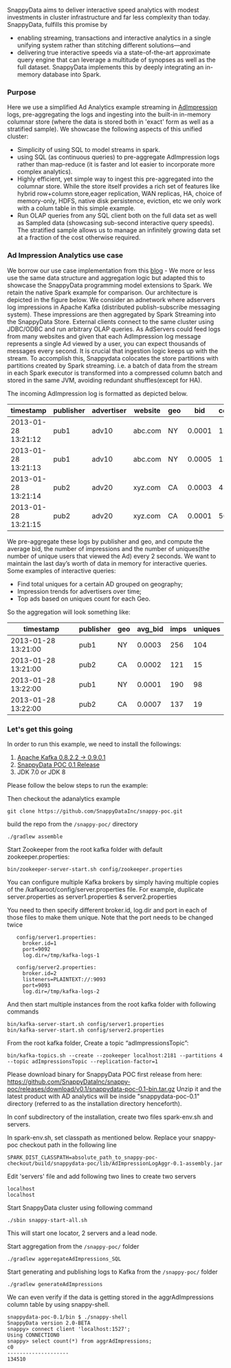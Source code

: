 SnappyData aims to deliver interactive speed analytics with modest investments in cluster infrastructure and far less complexity than today. SnappyData, fulfills this promise by 
- enabling streaming, transactions and interactive analytics in a single unifying system rather than stitching different solutions—and 
- delivering true interactive speeds via a state-of-the-art approximate query engine that can leverage a multitude of synopses as well as the full dataset. SnappyData implements this by deeply integrating an in-memory database into Spark. 

### Purpose
Here we use a simplified Ad Analytics example streaming in [AdImpression](https://en.wikipedia.org/wiki/Impression_(online_media)) logs, pre-aggregating the logs and ingesting into the built-in in-memory columnar store (where the data is stored both in 'exact' form as well as a stratified sample). 
We showcase the following aspects of this unified cluster:
- Simplicity of using SQL to model streams in spark. 
- using SQL (as continuous queries) to pre-aggregate AdImpression logs rather than map-reduce (it is faster and lot easier to incorporate more complex analytics).
- Highly efficient, yet simple way to ingest this pre-aggregated into the columnar store. While the store itself provides a rich set of features like hybrid row+column store,eager replication, WAN replicas, HA, choice of memory-only, HDFS, native disk persistence, eviction, etc we only work with a colum table in this simple example.
- Run OLAP queries from any SQL client both on the full data set as well as Sampled data (showcasing sub-second interactive query speeds). The stratified sample allows us to manage an infinitely growing data set at a fraction of the cost otherwise required.

### Ad Impression Analytics use case
We borrow our use case implementation from this [blog](https://chimpler.wordpress.com/2014/07/01/implementing-a-real-time-data-pipeline-with-spark-streaming/) - We more or less use the same data structure and aggregation logic but adapted this to showcase the SnappyData programming model extensions to Spark. We retain the native Spark example for comparison. 
Our architecture is depicted in the figure below. 
We consider an adnetwork where adservers log impressions in Apache Kafka (distributed publish-subscribe messaging system). These impressions are then aggregated by Spark Streaming into the SnappyData Store. External clients connect to the same cluster using JDBC/ODBC and run arbitrary OLAP queries. 
As AdServers could feed logs from many websites and given that each AdImpression log message represents a single Ad viewed by a user, you can expect thousands of messages every second. It is crucial that ingestion logic keeps up with the stream. To accomplish this, Snappydata colocates the store partitions with partitions created by Spark streaming. i.e. a batch of data from the stream in each Spark executor is transformed into a compressed column batch and stored in the same JVM, avoiding redundant shuffles(except for HA). 

The incoming AdImpression log is formatted as depicted below. 

|timestamp           |publisher |advertiser| website  |geo|bid    |cookie|
|--------------------|----------|----------|----------|---|-------|------|
|2013-01-28 13:21:12 |     pub1 |     adv10|   abc.com| NY| 0.0001|  1214|
|2013-01-28 13:21:13 |     pub1 |     adv10|   abc.com| NY| 0.0005|  1214|
|2013-01-28 13:21:14 |     pub2 |     adv20|   xyz.com| CA| 0.0003|  4321|
|2013-01-28 13:21:15 |     pub2 |     adv20|   xyz.com| CA| 0.0001|  5675|

We pre-aggregate these logs by publisher and geo, and compute the average bid, the number of impressions and the number of uniques(the number of unique users that viewed the Ad) every 2 seconds. We want to maintain the last day’s worth of data in memory for interactive queries. 
Some examples of interactive queries:  
- Find total uniques for a certain AD grouped on geography; 
- Impression trends for advertisers over time; 
- Top ads based on uniques count for each Geo. 

So the aggregation will look something like:

|timestamp           |publisher |geo    | avg_bid  |imps|uniques|
|--------------------|----------|-------|----------|----|-------|
|2013-01-28 13:21:00 |     pub1 |    NY |  0.0003  | 256| 104   |
|2013-01-28 13:21:00 |     pub2 |    CA |  0.0002  | 121| 15    |
|2013-01-28 13:22:00 |     pub1 |    NY |  0.0001  | 190| 98    |
|2013-01-28 13:22:00 |     pub2 |    CA |  0.0007  | 137| 19    |

### Let's get this going
In order to run this example, we need to install the followings:

1. [Apache Kafka 0.8.2.2 -> 0.9.0.1](http://kafka.apache.org/downloads.html)
2. [SnappyData POC 0.1 Release](https://github.com/SnappyDataInc/snappy-poc/releases/download/v0.1/snappydata-poc-0.1-bin.tar.gz)
3. JDK 7.0 or JDK 8

Please follow the below steps to run the example:

Then checkout the adanalytics example
```
git clone https://github.com/SnappyDataInc/snappy-poc.git
```
build the repo from the `/snappy-poc/` directory
```
./gradlew assemble
```
Start Zookeeper from the root kafka folder with default zookeeper.properties:
```
bin/zookeeper-server-start.sh config/zookeeper.properties
```

You can configure multiple Kafka brokers by simply having multiple copies of the /kafkaroot/config/server.properties file.
For example, duplicate server.properties as server1.properties & server2.properties

You need to then specify different broker.id, log.dir and port in each of those files to make them unique. Note that the port needs to be changed twice
```
   config/server1.properties:
     broker.id=1
     port=9092
     log.dir=/tmp/kafka-logs-1
```
```
   config/server2.properties:
     broker.id=2
     listeners=PLAINTEXT://:9093
     port=9093
     log.dir=/tmp/kafka-logs-2
```
And then start multiple instances from the root kafka folder with following commands

```
bin/kafka-server-start.sh config/server1.properties
bin/kafka-server-start.sh config/server2.properties
```
From the root kafka folder, Create a topic “adImpressionsTopic”:
```
bin/kafka-topics.sh --create --zookeeper localhost:2181 --partitions 4 --topic adImpressionsTopic --replication-factor=1
```
Please download binary for SnappyData POC first release from here: https://github.com/SnappyDataInc/snappy-poc/releases/download/v0.1/snappydata-poc-0.1-bin.tar.gz
Unzip it and the latest product with AD analytics will be inside "snappydata-poc-0.1" directory (referred to as the installation directory henceforth).

In conf subdirectory of the installation, create two files spark-env.sh and servers.

In spark-env.sh, set classpath as mentioned below. Replace your snappy-poc checkout path in the following line
```
SPARK_DIST_CLASSPATH=absolute_path_to_snappy-poc-checkout/build/snappydata-poc/lib/AdImpressionLogAggr-0.1-assembly.jar
```

Edit 'servers' file and add following two lines to create two servers 
```
localhost
localhost 
```

Start SnappyData cluster using following command

```
./sbin snappy-start-all.sh 
```

This will start one locator, 2 servers and a lead node.

Start aggregation from the `/snappy-poc/` folder
```
./gradlew aggeregateAdImpressions_SQL
```

Start generating and publishing logs to Kafka from the `/snappy-poc/` folder
```
./gradlew generateAdImpressions
```
We can even verify if the data is getting stored in the aggrAdImpressions column table by using snappy-shell.
```
snappydata-poc-0.1/bin $ ./snappy-shell
SnappyData version 2.0-BETA
snappy> connect client 'localhost:1527';
Using CONNECTION0
snappy> select count(*) from aggrAdImpressions;
c0                 
--------------------
134510 
```

